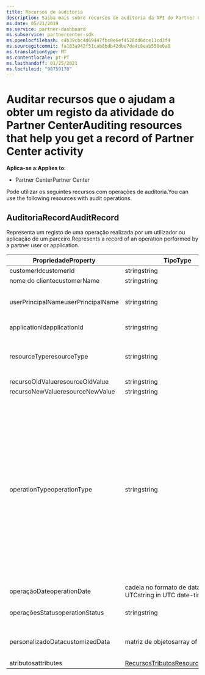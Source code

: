```yaml
---
title: Recursos de auditoria
description: Saiba mais sobre recursos de auditoria da API do Partner Center, como o AuditRecord, que pode usar para obter um registo da atividade do Partner Center.
ms.date: 05/21/2019
ms.service: partner-dashboard
ms.subservice: partnercenter-sdk
ms.openlocfilehash: c4b39cbc4d69447fbc8e6ef4528dd6dce11cd3f4
ms.sourcegitcommit: fa183a942f51cab8bdb42dbe7da4c8eab550e0a0
ms.translationtype: MT
ms.contentlocale: pt-PT
ms.lasthandoff: 01/25/2021
ms.locfileid: "98759178"
---
```

# <a name="auditing-resources-that-help-you-get-a-record-of-partner-center-activity"></a><span data-ttu-id="670bb-103">Auditar recursos que o ajudam a obter um registo da atividade do Partner Center</span><span class="sxs-lookup"><span data-stu-id="670bb-103">Auditing resources that help you get a record of Partner Center activity</span></span>

<span data-ttu-id="670bb-104">**Aplica-se a:**</span><span class="sxs-lookup"><span data-stu-id="670bb-104">**Applies to:**</span></span>

- <span data-ttu-id="670bb-105">Partner Center</span><span class="sxs-lookup"><span data-stu-id="670bb-105">Partner Center</span></span>

<span data-ttu-id="670bb-106">Pode utilizar os seguintes recursos com operações de auditoria.</span><span class="sxs-lookup"><span data-stu-id="670bb-106">You can use the following resources with audit operations.</span></span>

## <a name="auditrecord"></a><span data-ttu-id="670bb-107">AuditoriaRecord</span><span class="sxs-lookup"><span data-stu-id="670bb-107">AuditRecord</span></span>

<span data-ttu-id="670bb-108">Representa um registo de uma operação realizada por um utilizador ou aplicação de um parceiro.</span><span class="sxs-lookup"><span data-stu-id="670bb-108">Represents a record of an operation performed by a partner user or application.</span></span>

| <span data-ttu-id="670bb-109">Propriedade</span><span class="sxs-lookup"><span data-stu-id="670bb-109">Property</span></span> | <span data-ttu-id="670bb-110">Tipo</span><span class="sxs-lookup"><span data-stu-id="670bb-110">Type</span></span> | <span data-ttu-id="670bb-111">Descrição</span><span class="sxs-lookup"><span data-stu-id="670bb-111">Description</span></span> |
| --- | --- | ---|
| <span data-ttu-id="670bb-112">customerId</span><span class="sxs-lookup"><span data-stu-id="670bb-112">customerId</span></span> | <span data-ttu-id="670bb-113">string</span><span class="sxs-lookup"><span data-stu-id="670bb-113">string</span></span> | <span data-ttu-id="670bb-114">Uma cadeia formatada pelo GUID que identifica o cliente.</span><span class="sxs-lookup"><span data-stu-id="670bb-114">A GUID-formatted string that identifies the customer.</span></span> |
| <span data-ttu-id="670bb-115">nome do cliente</span><span class="sxs-lookup"><span data-stu-id="670bb-115">customerName</span></span> | <span data-ttu-id="670bb-116">string</span><span class="sxs-lookup"><span data-stu-id="670bb-116">string</span></span> | <span data-ttu-id="670bb-117">O nome do cliente.</span><span class="sxs-lookup"><span data-stu-id="670bb-117">The customer name.</span></span> |
| <span data-ttu-id="670bb-118">userPrincipalName</span><span class="sxs-lookup"><span data-stu-id="670bb-118">userPrincipalName</span></span> | <span data-ttu-id="670bb-119">string</span><span class="sxs-lookup"><span data-stu-id="670bb-119">string</span></span> | <span data-ttu-id="670bb-120">O nome principal do utilizador ou identificador do utilizador.</span><span class="sxs-lookup"><span data-stu-id="670bb-120">The user principal name or user identifier.</span></span> <span data-ttu-id="670bb-121">Tipicamente, esta propriedade é um nome de login estilo Internet para um utilizador em um formato de endereço de e-mail baseado no RFC 822 padrão da Internet.</span><span class="sxs-lookup"><span data-stu-id="670bb-121">Typically, this property is an Internet-style login name for a user in an email address format based on Internet standard RFC 822.</span></span> |
| <span data-ttu-id="670bb-122">applicationId</span><span class="sxs-lookup"><span data-stu-id="670bb-122">applicationId</span></span> | <span data-ttu-id="670bb-123">string</span><span class="sxs-lookup"><span data-stu-id="670bb-123">string</span></span> | <span data-ttu-id="670bb-124">Uma corda que identifica a aplicação que realizou a operação.</span><span class="sxs-lookup"><span data-stu-id="670bb-124">A string that identifies the application that performed the operation.</span></span> |
| <span data-ttu-id="670bb-125">resourceType</span><span class="sxs-lookup"><span data-stu-id="670bb-125">resourceType</span></span> | <span data-ttu-id="670bb-126">string</span><span class="sxs-lookup"><span data-stu-id="670bb-126">string</span></span> | <span data-ttu-id="670bb-127">O tipo de recurso agido pela operação.</span><span class="sxs-lookup"><span data-stu-id="670bb-127">The type of resource acted upon by the operation.</span></span> <span data-ttu-id="670bb-128">Valores possíveis: `customer` `customer_user` , `order` `subscription` `license` `third_party_add_on` `mpn_association` `transfer` `application` `application_credential` `partner_user` `partner_relationship` `partner_customer_dap` .</span><span class="sxs-lookup"><span data-stu-id="670bb-128">Possible values: `customer`, `customer_user`, `order`, `subscription`, `license`, `third_party_add_on`, `mpn_association`, `transfer`, `application`, `application_credential`, `partner_user`, `partner_relationship`, `partner_customer_dap`.</span></span> |
| <span data-ttu-id="670bb-129">recursoOldValue</span><span class="sxs-lookup"><span data-stu-id="670bb-129">resourceOldValue</span></span> | <span data-ttu-id="670bb-130">string</span><span class="sxs-lookup"><span data-stu-id="670bb-130">string</span></span> | <span data-ttu-id="670bb-131">O valor antigo do recurso.</span><span class="sxs-lookup"><span data-stu-id="670bb-131">The old value of the resource.</span></span> |
| <span data-ttu-id="670bb-132">recursoNewValue</span><span class="sxs-lookup"><span data-stu-id="670bb-132">resourceNewValue</span></span> | <span data-ttu-id="670bb-133">string</span><span class="sxs-lookup"><span data-stu-id="670bb-133">string</span></span> | <span data-ttu-id="670bb-134">O novo valor do recurso.</span><span class="sxs-lookup"><span data-stu-id="670bb-134">The new value of the resource.</span></span> |
| <span data-ttu-id="670bb-135">operationType</span><span class="sxs-lookup"><span data-stu-id="670bb-135">operationType</span></span> | <span data-ttu-id="670bb-136">string</span><span class="sxs-lookup"><span data-stu-id="670bb-136">string</span></span> | <span data-ttu-id="670bb-137">O tipo de operação realizada.</span><span class="sxs-lookup"><span data-stu-id="670bb-137">The type of operation performed.</span></span> <span data-ttu-id="670bb-138">Valores possíveis: `update_customer_qualification` `update_subscription` , [ contas de `upgrade_subscription` `convert_trial_subscription` `add_customer` `update_customer_billing_profile` `update_customer_partner_contract_company_name` `update_customer_spending_budget` `delete_customer` integração de caixas de areia), `remove_partner_customer_relationship` `create_order` `update_order` `create_customer_user` `delete_customer_user` `update_customer_user` `update_customer_user_licenses` `reset_customer_user_password` `update_customer_user_principal_name` `restore_customer_user` `create_mpn_association` `update_mpn_association` `update_sfb_customer_user_licenses` `update_transfer` `create_partner_relationship` `register_application` `unregister_application` `add_application_credential` `remove_application_credential` `create_partner_user` `update_partner_user` `create_self_serve_policy` `update_self_serve_policy` `create_self_serve_policy` `delete_self_serve_policy` `remove_partner_relationship` `delete_tip_customer` `create_related_referral` `update_related_referral` `create_referral` `update_referral` `get_software_key` `get_software_download_link` `increase_spending_limit` `ready_invoice` `create_agreement` `extend_relationship` `create_transfer` `dap_admin_relationship_approved` `dap_admin_relationship_terminated` ,</span><span class="sxs-lookup"><span data-stu-id="670bb-138">Possible values: `update_customer_qualification`, `update_subscription`, `upgrade_subscription`, `convert_trial_subscription`, `add_customer`, `update_customer_billing_profile`, `update_customer_partner_contract_company_name`, `update_customer_spending_budget`, `delete_customer` (sandbox integration accounts only), `remove_partner_customer_relationship`, `create_order`, `update_order`, `create_customer_user`, `delete_customer_user`, `update_customer_user`, `update_customer_user_licenses`, `reset_customer_user_password`, `update_customer_user_principal_name`, `restore_customer_user`, `create_mpn_association`, `update_mpn_association`, `update_sfb_customer_user_licenses`, `update_transfer`, `create_partner_relationship`, `register_application`, `unregister_application`, `add_application_credential`, `remove_application_credential`, `create_partner_user`, `update_partner_user`, `create_self_serve_policy`, `update_self_serve_policy`, `create_self_serve_policy`, `delete_self_serve_policy`,`remove_partner_relationship`,`delete_tip_customer`,`create_related_referral`,`update_related_referral`, `create_referral`, `update_referral`, `get_software_key`, `get_software_download_link`, `increase_spending_limit`, `ready_invoice`, `create_agreement`, `extend_relationship`, `create_transfer`, `dap_admin_relationship_approved`, `dap_admin_relationship_terminated`.</span></span> |
| <span data-ttu-id="670bb-139">operaçãoDate</span><span class="sxs-lookup"><span data-stu-id="670bb-139">operationDate</span></span> | <span data-ttu-id="670bb-140">cadeia no formato de data-hora UTC</span><span class="sxs-lookup"><span data-stu-id="670bb-140">string in UTC date-time format</span></span> | <span data-ttu-id="670bb-141">A data e a hora em que a operação foi realizada.</span><span class="sxs-lookup"><span data-stu-id="670bb-141">The date and time when the operation was performed.</span></span> |
| <span data-ttu-id="670bb-142">operaçõesStatus</span><span class="sxs-lookup"><span data-stu-id="670bb-142">operationStatus</span></span> | <span data-ttu-id="670bb-143">string</span><span class="sxs-lookup"><span data-stu-id="670bb-143">string</span></span> | <span data-ttu-id="670bb-144">O estado da operação a ser auditado.</span><span class="sxs-lookup"><span data-stu-id="670bb-144">The status of the operation being audited.</span></span> <span data-ttu-id="670bb-145">Valores possíveis: `succeeded` , ou , o que significa que a `failed` `progress` operação ainda está em curso.</span><span class="sxs-lookup"><span data-stu-id="670bb-145">Possible values: `succeeded`, `failed`, or `progress`, which means the operation is still in progress.</span></span> |
| <span data-ttu-id="670bb-146">personalizadoData</span><span class="sxs-lookup"><span data-stu-id="670bb-146">customizedData</span></span>  | <span data-ttu-id="670bb-147">matriz de objetos</span><span class="sxs-lookup"><span data-stu-id="670bb-147">array of objects</span></span> | <span data-ttu-id="670bb-148">Informação adicional.</span><span class="sxs-lookup"><span data-stu-id="670bb-148">Additional information.</span></span> <span data-ttu-id="670bb-149">Cada objeto contém dois pares de valor-chave JSON: o primeiro é `key` e um valor de corda, o segundo é e um valor de `value` corda.</span><span class="sxs-lookup"><span data-stu-id="670bb-149">Each object contains two JSON key-value pairs: the first is `key` and a string value, the second is `value` and a string value.</span></span> <span data-ttu-id="670bb-150">O número de objetos na matriz depende do tipo de operação que foi realizado.</span><span class="sxs-lookup"><span data-stu-id="670bb-150">The number of objects in the array depends on the type of operation that was performed.</span></span> |
| <span data-ttu-id="670bb-151">atributos</span><span class="sxs-lookup"><span data-stu-id="670bb-151">attributes</span></span> | [<span data-ttu-id="670bb-152">RecursosTributos</span><span class="sxs-lookup"><span data-stu-id="670bb-152">ResourceAttributes</span></span>](utility-resources.md#resourceattributes) | <span data-ttu-id="670bb-153">Os atributos dos metadados.</span><span class="sxs-lookup"><span data-stu-id="670bb-153">The metadata attributes.</span></span> |
